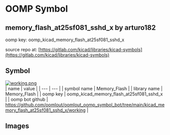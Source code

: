 # OOMP Symbol  
## memory_flash_at25sf081_sshd_x  by arturo182  
  
oomp key: oomp_kicad_memory_flash_at25sf081_sshd_x  
  
source repo at: [https://gitlab.com/kicad/libraries/kicad-symbols](https://gitlab.com/kicad/libraries/kicad-symbols)  
## Symbol  
  
[![working.png](working_600.png)](working.png)  
| name | value | 
| --- | --- | 
| symbol name | Memory_Flash | 
| library name | Memory_Flash | 
| oomp key | oomp_kicad_memory_flash_at25sf081_sshd_x | 
| oomp bot github | https://github.com/oomlout/oomlout_oomp_symbol_bot/tree/main/kicad_memory_flash_at25sf081_sshd_x/working | 
## Images  
